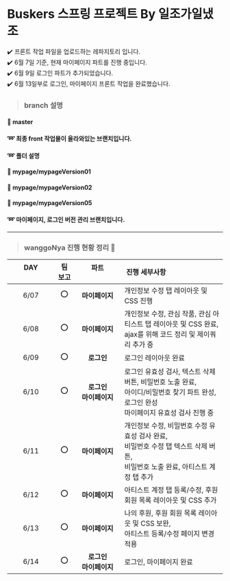 # Buskers 스프링 프로젝트 By 일조가일냈조 

  ✔️ 프론트 작업 파일을 업로드하는 레파지토리 입니다. <br>
  ✔️ 6월 7일 기준, 현재 마이페이지 파트를 진행 중입니다. <br>
  ✔️ 6월 9일 로그인 파트가 추가되었습니다. <br> 
  ✔️ 6월 13일부로 로그인, 마이페이지 프론트 작업을 완료했습니다. <br>
  
  
> ### <b> branch 설명 </b>
  
#### 🌵 master
#### ➿ 최종 front 작업물이 올라와있는 브랜치입니다.
#### ➿ 폴더 설명

#### 🌵 mypage/mypageVersion01
#### 🌵 mypage/mypageVersion02
#### 🌵 mypage/mypageVersion05
#### ➿ 마이페이지, 로그인 버전 관리 브랜치입니다.

*********
> ### <b> wanggoNya 진행 현황 정리 💭 </b>

| DAY      | 팀 보고  | 파트      | 진행 세부사항         |
| :------: | :------: | :------: |------------------------- |
| 6/07 |⭕| <b> 마이페이지 </b> | 개인정보 수정 탭 레이아웃 및 CSS 진행 |
| 6/08 |⭕| <b> 마이페이지 </b> | 개인정보 수정, 관심 작품, 관심 아티스트 탭 레이아웃 및 CSS 완료, <br> ajax를 위해 코드 정리 및 제이쿼리 추가 중 |
| 6/09 |⭕| <b> 로그인 </b> | 로그인 레이아웃 완료|
| 6/10 |⭕| <b> 로그인 </b><br><b> 마이페이지 </b> | 로그인 유효성 검사, 텍스트 삭제 버튼, 비밀번호 노출 완료, <br> 아이디/비밀번호 찾기 파트 완성, 로그인 완성<br>마이페이지 유효성 검사 진행 중 |
| 6/11 |⭕| <b> 마이페이지 </b> | 개인정보 수정, 비밀번호 수정 유효성 검사 완료, <br> 비밀번호 수정 탭 텍스트 삭제 버튼, <br>비밀번호 노출 완료, 아티스트 계정 탭 추가 |
| 6/12 |⭕| <b> 마이페이지 </b> | 아티스트 계정 탭 등록/수정, 후원 회원 목록 레이아웃 및 CSS 추가 |
| 6/13 |⭕| <b> 마이페이지 </b> | 나의 후원, 후원 회원 목록 레이아웃 및 CSS 보완, <br>아티스트 등록/수정 페이지 변경 적용 |
| 6/14 |⭕| <b> 로그인 </b><br><b> 마이페이지 </b> | 로그인, 마이페이지 완료 |
